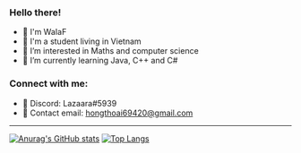 ### Hello there!

- 📝 I'm WaIaF
- 📖 I'm a student living in Vietnam
- 👀 I’m interested in Maths and computer science
- 🌱 I’m currently learning Java, C++ and C#

### Connect with me:

- 🍆 Discord: Lazaara#5939
- 📧 Contact email: hongthoai69420@gmail.com

---

[![Anurag's GitHub stats](https://github-readme-stats.vercel.app/api?username=WaIaF)](https://github.com/anuraghazra/github-readme-stats)
[![Top Langs](https://github-readme-stats.vercel.app/api/top-langs/?username=WaIaF&layout=compact)](https://github.com/anuraghazra/github-readme-stats)


